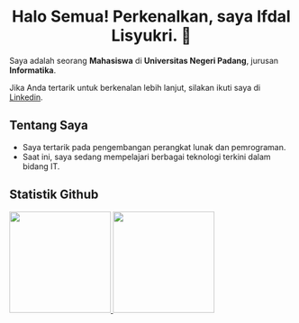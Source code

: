 <h1 align="center">
Halo Semua! Perkenalkan, saya <b></b>Ifdal Lisyukri</b>. 👋
</h1>

Saya adalah seorang **Mahasiswa** di **Universitas Negeri Padang**, jurusan **Informatika**.

Jika Anda tertarik untuk berkenalan lebih lanjut, silakan ikuti saya di [Linkedin](https://www.linkedin.com/in/ifdal-lisyukri-b567372a4/).

## Tentang Saya
- Saya tertarik pada pengembangan perangkat lunak dan pemrograman.
- Saat ini, saya sedang mempelajari berbagai teknologi terkini dalam bidang IT.

## Statistik Github
<p align="left">
  <a href="https://github.com/ifdall26">
    <img height="180em" src="https://github-readme-stats-eight-theta.vercel.app/api?username=ifdall26&show_icons=true&theme=algolia&include_all_commits=true&count_private=true"/>
    <img height="180em" src="https://github-readme-stats-eight-theta.vercel.app/api/top-langs/?username=ifdall26&layout=compact&theme=algolia"/>
  </a>
</p>
